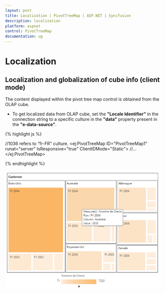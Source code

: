 ```yaml
---
layout: post
title: Localization | PivotTreeMap | ASP.NET | Syncfusion
description: localization 
platform: aspnet
control: PivotTreeMap
documentation: ug
---
```


# Localization

## Localization and globalization of cube info (client mode)

The content displayed within the pivot tree map control is obtained from the OLAP cube.

* To get localized data from OLAP cube, set the **"Locale Identifier"** in the connection string to a specific culture in the **"data"** property present in the **"e-data-source"**.

{% highlight js %}

//1036 refers to “fr-FR” culture.
<ej-pivot-treemap id="PivotTreeMap1">
    <e-data-source catalog="Adventure Works DW 2008 SE" cube="Adventure Works" data="//bi.syncfusion.com/olap/msmdpump.dll">
        <e-pivot-rows>
            <e-row-field field-name="[Core Product Group]" is-named-sets="true"></e-row-field>
        </e-pivot-rows>
        <e-pivot-columns>
            <e-column-field field-name="[Customer].[Customer Geography]"></e-column-field>
        </e-pivot-columns>
        <e-pivot-values>
            <e-value-field axis="Column">
                <e-measures>
                    <e-measure-items field-name="[Measures].[Customer Count]"></e-measure-items>
                </e-measures>
            </e-value-field>
        </e-pivot-values>
    </e-data-source>
</ej-pivot-treemap>
<ej:PivotTreeMap ID="PivotTreeMap1" runat="server" IsResponsive="true" ClientIDMode="Static">
  <DataSource Catalog="Adventure Works DW 2008 SE" Cube="Adventure Works" Data="http://bi.syncfusion.com/olap/msmdpump.dll; Locale Identifier=1036;">
     //...
  </DataSource>
</ej:PivotTreeMap>

{% endhighlight %}

![](Localization_images/localization.png) 

